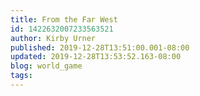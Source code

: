 ```yaml
---
title: From the Far West
id: 1422632007233563521
author: Kirby Urner
published: 2019-12-28T13:51:00.001-08:00
updated: 2019-12-28T13:53:52.163-08:00
blog: world_game
tags: 
---
```


